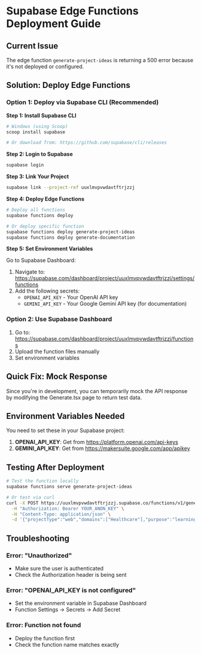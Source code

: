 # Supabase Edge Functions Deployment Guide

## Current Issue

The edge function `generate-project-ideas` is returning a 500 error because it's not deployed or configured.

## Solution: Deploy Edge Functions

### Option 1: Deploy via Supabase CLI (Recommended)

**Step 1: Install Supabase CLI**

```bash
# Windows (using Scoop)
scoop install supabase

# Or download from: https://github.com/supabase/cli/releases
```

**Step 2: Login to Supabase**

```bash
supabase login
```

**Step 3: Link Your Project**

```bash
supabase link --project-ref uuxlmvpvwdavtftrjzzj
```

**Step 4: Deploy Edge Functions**

```bash
# Deploy all functions
supabase functions deploy

# Or deploy specific function
supabase functions deploy generate-project-ideas
supabase functions deploy generate-documentation
```

**Step 5: Set Environment Variables**

Go to Supabase Dashboard:
1. Navigate to: https://supabase.com/dashboard/project/uuxlmvpvwdavtftrjzzj/settings/functions
2. Add the following secrets:
   - `OPENAI_API_KEY` - Your OpenAI API key
   - `GEMINI_API_KEY` - Your Google Gemini API key (for documentation)

### Option 2: Use Supabase Dashboard

1. Go to: https://supabase.com/dashboard/project/uuxlmvpvwdavtftrjzzj/functions
2. Upload the function files manually
3. Set environment variables

## Quick Fix: Mock Response

Since you're in development, you can temporarily mock the API response by modifying the Generate.tsx page to return test data.

## Environment Variables Needed

You need to set these in your Supabase project:

1. **OPENAI_API_KEY**: Get from https://platform.openai.com/api-keys
2. **GEMINI_API_KEY**: Get from https://makersuite.google.com/app/apikey

## Testing After Deployment

```bash
# Test the function locally
supabase functions serve generate-project-ideas

# Or test via curl
curl -X POST https://uuxlmvpvwdavtftrjzzj.supabase.co/functions/v1/generate-project-ideas \
  -H "Authorization: Bearer YOUR_ANON_KEY" \
  -H "Content-Type: application/json" \
  -d '{"projectType":"web","domains":["Healthcare"],"purpose":"learning","complexity":"moderate","technologies":["React"],"skillLevel":"intermediate"}'
```

## Troubleshooting

### Error: "Unauthorized"
- Make sure the user is authenticated
- Check the Authorization header is being sent

### Error: "OPENAI_API_KEY is not configured"
- Set the environment variable in Supabase Dashboard
- Function Settings → Secrets → Add Secret

### Error: Function not found
- Deploy the function first
- Check the function name matches exactly

